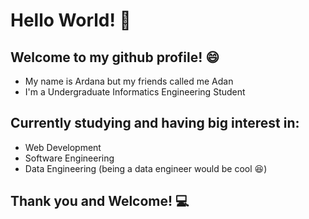 # Hello World! :wave:

## Welcome to my github profile! :smile:

* My name is Ardana but my friends called me Adan
* I'm a Undergraduate Informatics Engineering Student

## Currently studying and having big interest in:

* Web Development
* Software Engineering
* Data Engineering (being a data engineer would be cool :laughing:)

## Thank you and Welcome! :computer:

